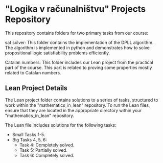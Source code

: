 # "Logika v računalništvu" Projects Repository
This repository contains folders for two primary tasks from our course:

sat solver: This folder contains the implementation of the DPLL algorithm.
 The algorithm is implemented in python and demonstrates how to solve propositional logic satisfiability problems efficiently.

Catalan numbers: This folder includes our Lean project from the practical part of the course. This part is related to proving some properties mostly related to Catalan numbers.

## Lean Project Details
The Lean project folder contains solutions to a series of tasks, structured to work within the "mathematics_in_lean" repository. To run the Lean files, ensure that they are located in the appropriate directory within your "mathematics_in_lean" repository.

The Lean file includes solutions for the following tasks:

- Small Tasks 1-5.
- Big Tasks 4, 5, 6:
  - Task 4: Completely solved.
  - Task 5: Partially solved.
  - Task 6: Completely solved.

